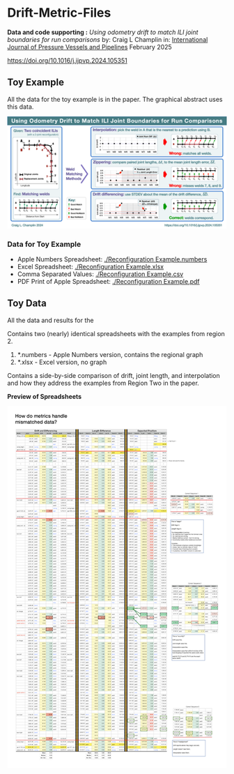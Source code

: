 # Drift-Metric-Files
**Data and code supporting :**
*Using odometry drift to match ILI joint boundaries for run comparisons*
by: Craig L Champlin
in: <u>International Journal of Pressure Vessels and Pipelines</u>
February 2025

https://doi.org/10.1016/j.ijpvp.2024.105351



## Toy Example

All the data for the toy example is in the paper. The graphical abstract uses this data.

![Graphical Abstract](<./Graphical Abstract v6.png>)



### Data for Toy Example

- Apple Numbers Spreadsheet: [./Reconfiguration Example.numbers](<./Reconfiguration Example.numbers>)
- Excel Spreadsheet: [./Reconfiguration Example.xlsx](<./Reconfiguration Example.xlsx>)
- Comma Separated Values: [./Reconfiguration Example.csv](<./Reconfiguration Example.csv>)
- PDF Print of Apple Spreadsheet: [./Reconfiguration Example.pdf](<./Reconfiguration Example.pdf>)







## Toy Data



All the data and results for the 

Contains two (nearly) identical spreadsheets with the examples from region 2.

1. \*.numbers - Apple Numbers version, contains the regional graph
2. \*.xlsx - Excel version, no graph

Contains a side-by-side comparison of drift, joint length, and interpolation and how they address the examples from Region Two in the paper.

**Preview of Spreadsheets**

![PDF Preview](./Data-Drift-Paper-for-Publication-Exporter-04.png)
